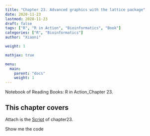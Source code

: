 ```yaml
---
title: "Chapter 23. Advanced graphics with the lattice package"
date: 2020-11-23
lastmod: 2020-11-23
draft: false
tags: ["R", "R in Action", "Bioinformatics", "Book"]
categories: ["R", "Bioinformatics"]
author: "Xiaoni"

weight: 1

mathjax: true

menu:
  main:
    parent: "docs"
    weight: 1
---
```


Notebook of Reading Books: R in Action_Chapter 23.

<!--more-->

## This chapter covers

Attach is the [Script](chapter23.R) of chapter23.

Show me the code <i class="far fa-hand-pointer"></i>

```r

```
